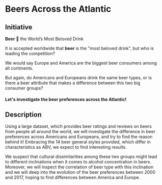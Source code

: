 # Beers Across the Atlantic
## Initiative
**Beer** :beer:
the World’s Most Beloved Drink

It is accepted worldwide that **beer** is the "most beloved drink", but who is leading the competition? 

We would say Europe and America are the biggest beer consumers among all continents.

But again, do Americans and Europeans drink the same beer types, or is there a beer attribute that makes a difference between this two big consumer groups?
#### Let's investigate the beer preferences across the Atlantic!

## Description
Using a large dataset, which provides beer ratings and reviews on beers from people all around the world, we will investigate the difference in beer preferences across Americans and Europeans, and try to find the reason behind it! Embracing the 14 beer general styles provided, which differ in characteristics as ABV, we expect to find interesting results. 

We suspect that cultural dissimilarities among these two groups might lead to different inclinations when it comes to alcohol concentration in beers. Moreover, we will inspect the correlation of beer type with this inclination and we will deep into the evolution of the beer preferences between 2000 and 2017, hoping to find differences between America and Europe.


